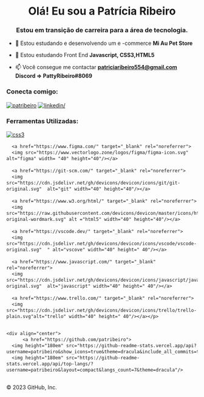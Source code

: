    <h1 align="center">Olá! Eu sou a Patrícia Ribeiro</h1>
   <h3 align="center">Estou em transição de carreira para a área de tecnologia.</h3>

   - 🔭 Estou estudando e desenvolvendo um e -commerce **Mi Au Pet Store**

   - 🌱 Estou estudando Front End **Javascript, CSS3,HTML5**

   - 📫 Você consegue me contactar **patriciaribeiro554@gmail.com** 
                                      **Discord => PattyRibeiro#8069**

  <h3 align="left">Conecta comigo:</h3>
  <p align="left">
	  <a href="https://codepen.io/https://codepen.io/patribeiro" target="blank">
	  <img align="center" src="https://raw.githubusercontent.com/rahuldkjain/github-profile-readme-generator/master/src/images/icons/Social/codepen.svg" alt="patribeiro" height="30" width="40" /></a>
	  <a href="https://www.linkedin.com/in/patricia-ribeiro-b34408258" target="blank">
	  <img align="center" src=" https://raw.githubusercontent.com/rahuldkjain/github-profile-readme-generator/master/src/images/icons/Social/linked-in-alt.svg" alt="linkedin/" height="30" width="40" /></a>
   </p>

   <h3 align="left">Ferramentas Utilizadas:</h3>
   <p align="left"> 
	  <a href="https://www.w3schools.com/css/" target="_blank" rel="noreferrer"> 
	  <img src="https://cdn.jsdelivr.net/gh/devicons/devicon/icons/css3/css3-original.svg" alt="css3" width="40" height="40"/></a> 

	  <a href="https://www.figma.com/" target="_blank" rel="noreferrer"> 
	  <img src="https://www.vectorlogo.zone/logos/figma/figma-icon.svg" alt="figma" width= "40" height="40"/></a> 

	  <a href="https://git-scm.com/" target="_blank" rel="noreferrer"> 
	  <img src="https://cdn.jsdelivr.net/gh/devicons/devicon/icons/git/git-original.svg"  alt="git" width="40" height="40"/></a> 

	  <a href="https://www.w3.org/html/" target="_blank" rel="noreferrer"> 
	  <img src="https://raw.githubusercontent.com/devicons/devicon/master/icons/html5/html5-original-wordmark.svg" alt ="html5" width="40" height="40"/></a> 

	  <a href="https://vscode.dev/" target="_blank" rel="noreferrer"> 
	  <img src="https://cdn.jsdelivr.net/gh/devicons/devicon/icons/vscode/vscode-original.svg"  " alt="vscove" width="40" height=" 40"/></a> 

	  <a href="https://www.javascript.com/" target="_blank" rel="noreferrer"> 
	  <img src="https://cdn.jsdelivr.net/gh/devicons/devicon/icons/javascript/javascript-original.svg"  alt="javascript" width="40" height=" 40"/></a> 

	  <a href="https://www.trello.com/" target="_blank" rel="noreferrer"> 
	  <img src="https://cdn.jsdelivr.net/gh/devicons/devicon/icons/trello/trello-plain.svg"alt="trello" width="40" height=" 40"/></a></p>

##

	<div align="center">
          <a href="https://github.com/patribeiro">
	  <img height="180em" src="https://github-readme-stats.vercel.app/api?username=patribeiro&show_icons=true&theme=dracula&include_all_commits=true&count_private=true"/>
	  <img height="180em" src="https://github-readme-stats.vercel.app/api/top-langs/?username=patribeiro&layout=compact&langs_count=7&theme=dracula"/>
    
  
##
                
© 2023 GitHub, Inc.
